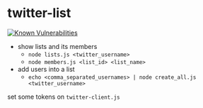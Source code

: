 # twitter-list

[![Known Vulnerabilities](https://snyk.io//test/github/mutsune/twitter-list/badge.svg?targetFile=package.json)](https://snyk.io//test/github/mutsune/twitter-list?targetFile=package.json)

- show lists and its members
  - `node lists.js <twitter_username>`
  - `node members.js <list_id> <list_name>`
- add users into a list
  - `echo <comma_separated_usernames> | node create_all.js <twitter_username>`

set some tokens on `twitter-client.js`
